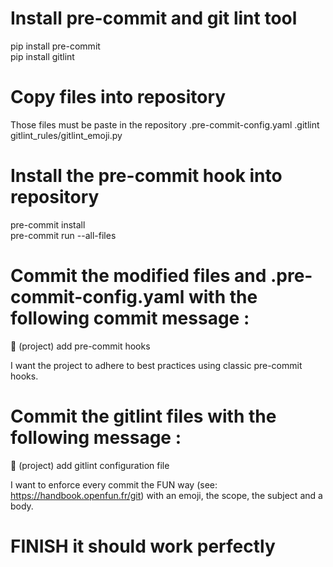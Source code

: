 # Install pre-commit and git lint tool 
pip install pre-commit  
pip install gitlint

# Copy files into repository
Those files must be paste in the repository 
.pre-commit-config.yaml
.gitlint
gitlint_rules/gitlint_emoji.py

# Install the pre-commit hook into repository
pre-commit install  
pre-commit run --all-files

# Commit the modified files and .pre-commit-config.yaml with the following commit message : 
👷 (project) add pre-commit hooks

I want the project to adhere to best practices using classic pre-commit hooks.

# Commit the gitlint files with the following message : 
🔧 (project) add gitlint configuration file

I want to enforce every commit the FUN way (see: https://handbook.openfun.fr/git) with an emoji, the scope, the subject and a body.

# FINISH it should work perfectly 
